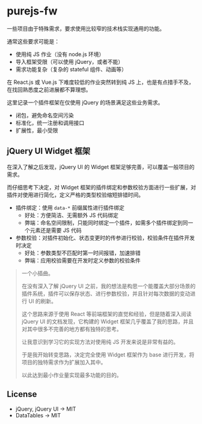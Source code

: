# purejs-fw

一些项目由于特殊需求，要求使用比较窄的技术栈实现通用的功能。

通常这些要求可能是：

- 使用纯 JS 作业（没有 node.js 环境）
- 导入框架受限（可以使用 jQuery，或者不能）
- 需求功能复杂（复杂的 stateful 组件、动画等）

在 React.js 或 Vue.js 下难度较低的作业突然转到纯 JS 上，也是有点措手不及，在找回熟悉度之前进展都不算理想。

这里记录一个插件框架在仅使用 jQuery 的场景满足这些业务需求。

- 闭包，避免命名空间污染
- 标准化，统一注册和调用接口
- 扩展性，最小受限

## jQuery UI Widget 框架

在深入了解之后发现，jQuery UI 的 Widget 框架足够完善，可以覆盖一般项目的需求。

而仔细思考下决定，对 Widget 框架的插件绑定和参数校验方面进行一些扩展，对插件对使用进行简化，定义严格的类型校验缩短排错时间。

- 插件绑定：使用 `data-*` 前缀属性进行插件绑定
  - 好处：方便简洁、无需额外 JS 代码绑定
  - 弊端：命名空间限制，只能同时绑定一个插件，如需多个插件绑定到同一个元素还是需要 JS 代码
- 参数校验：对插件初始化、状态变更时的传参进行校验，校验条件在插件开发时决定
  - 好处：参数类型不匹配时第一时间报错，加速排错
  - 弊端：应用校验需要在开发时定义参数的校验条件

> 一个小插曲。
>
> 在没有深入了解 jQuery UI 之前，我的想法是构思一个能覆盖大部分场景的插件系统，插件可以保存状态、进行参数校验，并且针对每次数据的变动进行 UI 的刷新。
>
> 这个思路来源于使用 React 等前端框架的直觉和经验，但是随着深入阅读 jQuery UI 的文档发现，它构建的 Widget 框架几乎覆盖了我的思路，并且对其中很多不完善的地方都有独特的思考。
>
> 让我意识到学习它的实现方法对使用纯 JS 开发来说是非常有益的。
>
> 于是我开始转变思路，决定完全使用 Widget 框架作为 base 进行开发，将项目的独特需求作为扩展加入其中。
>
> 以此达到最小作业量实现最多功能的目的。

## License

- jQuery, jQuery UI -> MIT
- DataTables -> MIT
